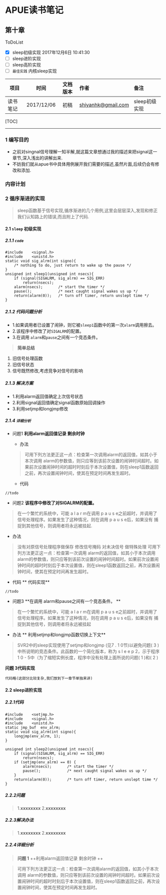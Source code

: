 
APUE读书笔记
============================


第十章
--------------------------------------------------
 
ToDoList

- [x] sleep初级实现  2017年12月6日 10:41:30
- [ ] sleep进阶实现
- [ ] sleep高阶实现
- [ ] `最佳实践`  内核sleep实现 

| 项目         |  时间  | 文档版本|作者|备注|
| --------    | :----:  |:------:|:----|:---|
|  读书笔记 |      2017/12/06    |初稿|shiyanhk@gmail.com|sleep初级实现|

[TOC]

- - -
### 1 编写目的

- 之前对singnal信号理解一知半解,就这篇文章想通过我的描述来把signal这一章节,深入浅出的讲解出来.
- 不妨我们就从apue书中具体用例展开我们需要的描述,虽然片面,后续仍会有修改和添加.

### 内容计划


### 2 循序渐进的实现
> sleep函数基于信号实现,循序渐进的几个用例,这里会层层深入,发现和修正我们认知路上的错误,而且附上了代码.
 
#### 2.1 `sleep`  初级实现

##### 2.1.1 `code`
```
#include	<signal.h>
#include	<unistd.h>
static void sig_alrm(int signo){
	/* nothing to do, just return to wake up the pause */
}
unsigned int sleep1(unsigned int nsecs){
	if (signal(SIGALRM, sig_alrm) == SIG_ERR)
		return(nsecs);
	alarm(nsecs);		/* start the timer */
	pause();			/* next caught signal wakes us up */
	return(alarm(0));	/* turn off timer, return unslept time */
}
```

##### 2.1.2 代码问题分析
 - 1.如果调用者已设置了闹钟，则它被`sleep1`函数中的第一次`alarm`调用擦去。
 - 2.该程序中修改了对`SIGALRM`的配置。 
 - 3.在调用 `alarm`和`pause`之间有一个竞态条件。 


> **简单总结**
1. 旧信号处理函数
2. 旧信号状态
3. 信号既然修改,考虑竞争对信号的影响
#####  2.1.3 解决方案
 - 1.利用alarm返回值确定上次信号状态 
 - 2.利用signal返回值确定signal函数原始回调操作 
 - 3.利用setjmp和longjmp修改 


##### 2.1.4 `详细分析`

- 问题1 **利用alarm返回值记录 剩余时钟**
  - 办法 
  >  可用下列方法更正这一点：检查第一次调用alarm的返回值，如其小于本次调用 alarm的参数值，则只应等到该前次设置的闹钟时间超时。如果前次设置闹钟时间的超时时刻后于本次设置值，则在sleep1函数返回之前，再次设置闹钟时间，使其在预定时间再发生超时。

  - 代码 
```
//todo
```

- 问题2 **该程序中修改了对SIGALRM的配置。**
> 在一个繁忙的系统中，可能 a l a r m在调用  p a u s e之前超时，并调用了信号处理程序。如果发生了这种情况，则在调用 p a u s e后，如果没有  捕捉到其他信号，则调用者将永远被挂起.

  - 办法 
> 没有对原信号处理程序做保存   修改信号掩码  对未决信号 做特殊处理 
可用下列方法更正这一点：检查第一次调用 alarm的返回值，如其小于本次调用 alarm的参数值，则只应等到该前次设置的闹钟时间超时。如果前次设置闹钟时间的超时时刻后于本次设置值，则在sleep1函数返回之前，再次设置闹钟时间，使其在预定时间再发生超时。

  - 代码 
** 代码实现**
```
//todo
```

- 问题3 **在调用 alarm和pause之间有一个竞态条件。 **
 > 在一个繁忙的系统中，可能 a l a r m在调用  p a u s e之前超时，并调用了信号处理程序。如果发生了这种情况，则在调用 p a u s e后，如果没有  捕捉到其他信号，则调用者将永远被挂起

  - 办法
** 利用setjmp和longjmp函数切换上下文**
> SVR2中的sleep实现使用了setjmp和longjmp (见7 . 1 0节)以避免问题( 3 )中所说明的竞态条件。此函数的一个简化版本，称为 s l e e p 2，示于程序 1 0 - 5中（为了缩短实例长度，程序中没有处理上面所说的问题( 1 )和( 2 )



**问题 3代码实现**

```
代码略(这部分比较复杂,我们放到下一章节单独来讲)
```



#### 2.2 sleep进阶实现

##### 2.2.1代码


```
#include	<setjmp.h>
#include	<signal.h>
#include	<unistd.h>
static jmp_buf	env_alrm;
static void sig_alrm(int signo){
	longjmp(env_alrm, 1);
}

unsigned int sleep2(unsigned int nsecs){
	if (signal(SIGALRM, sig_alrm) == SIG_ERR)
		return(nsecs);
	if (setjmp(env_alrm) == 0) {
		alarm(nsecs);		/* start the timer */
		pause();			/* next caught signal wakes us up */
	}
	return(alarm(0));		/* turn off timer, return unslept time */
}

```

##### 2.2.2问题
> 1.**xxxxxxxx**
> 2.**xxxxxxxx**

#####  2.2.3解决办法
> 1.**xxxxxxxx**
> 2.**xxxxxxxx**


##### 2.2.4详细分析

>  **问题 1**  ++利用alarm返回值记录 剩余时钟 ++
   
  > 可用下列方法更正这一点：检查第一次调用alarm的返回值，如其小于本次调用 alarm的参数值，则只应等到该前次设置的闹钟时间超时。如果前次设置闹钟时间的超时时刻后于本次设置值，则在sleep1函数返回之前，再次设置闹钟时间，使其在预定时间再发生超时。



 

